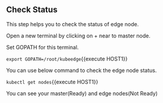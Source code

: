 ## Check Status

This step helps you to check the status of edge node.

Open a new terminal by clicking on + near to master node.

Set GOPATH for this terminal.

`export GOPATH=/root/kubeedge`{{execute HOST1}}
 
You can use below command to check the edge node status.

`kubectl get nodes`{{execute HOST1}}

You can see your master(Ready) and edge nodes(Not Ready)
 